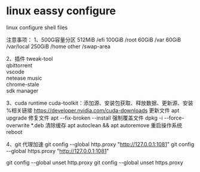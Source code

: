 # linux eassy configure
linux configure shell files

注意事项：
1、500G容量分区
  512MiB /efi
  100GiB /root
  60GiB /var
  60GiB /var/local
  250GiB /home
  other /swap-area

2、插件
  tweak-tool\
  qbittorrent\
  vscode\
  netease music\
  chrome-stale\
  sdk manager
  
3、cuda runtime
  cuda-toolkit：添加源、安装包获取、释放数据、更新源、安装 %相关链接 https://developer.nvidia.com/cuda-downloads
  更新文件 apt upgrade
  修复文件 apt --fix-broken --install
  强制覆盖文件 dpkg -i --force-overwrite *.deb
  清除缓存 apt autoclean && apt autoremove
  重启操作系统 reboot
  
4、git 代理加速
  git config --global http.proxy "http://127.0.0.1:1081"
  git config --global https.proxy "http://127.0.0.1:1081"
  
  git config --global unset http.proxy
  git config --global unset https.proxy

